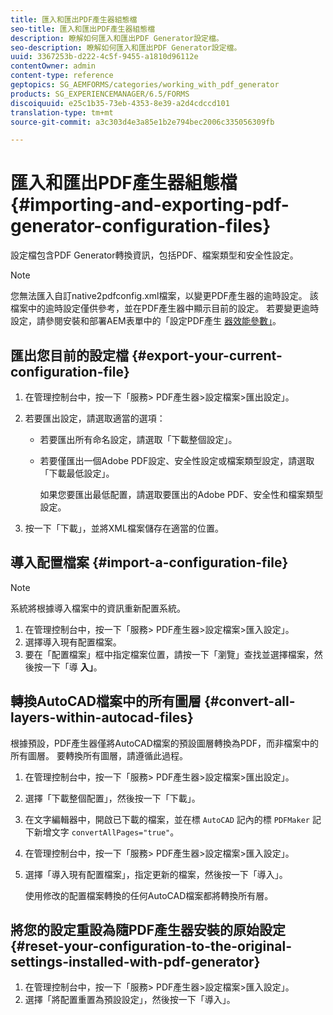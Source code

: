 ```yaml
---
title: 匯入和匯出PDF產生器組態檔
seo-title: 匯入和匯出PDF產生器組態檔
description: 瞭解如何匯入和匯出PDF Generator設定檔。
seo-description: 瞭解如何匯入和匯出PDF Generator設定檔。
uuid: 3367253b-d222-4c5f-9455-a1810d96112e
contentOwner: admin
content-type: reference
geptopics: SG_AEMFORMS/categories/working_with_pdf_generator
products: SG_EXPERIENCEMANAGER/6.5/FORMS
discoiquuid: e25c1b35-73eb-4353-8e39-a2d4cdccd101
translation-type: tm+mt
source-git-commit: a3c303d4e3a85e1b2e794bec2006c335056309fb

---
```



# 匯入和匯出PDF產生器組態檔 {#importing-and-exporting-pdf-generator-configuration-files}

設定檔包含PDF Generator轉換資訊，包括PDF、檔案類型和安全性設定。

>[!NOTE]
>
>您無法匯入自訂native2pdfconfig.xml檔案，以變更PDF產生器的逾時設定。 該檔案中的逾時設定僅供參考，並在PDF產生器中顯示目前的設定。 若要變更逾時設定，請參閱安裝和部署AEM表單中的「設定PDF產生 [器效能參數」](https://www.adobe.com/go/learn_aemforms_installJBoss_63)。

## 匯出您目前的設定檔 {#export-your-current-configuration-file}

1. 在管理控制台中，按一下「服務> PDF產生器>設定檔案>匯出設定」。
1. 若要匯出設定，請選取適當的選項：

   * 若要匯出所有命名設定，請選取「下載整個設定」。
   * 若要僅匯出一個Adobe PDF設定、安全性設定或檔案類型設定，請選取「下載最低設定」。

      如果您要匯出最低配置，請選取要匯出的Adobe PDF、安全性和檔案類型設定。

1. 按一下「下載」，並將XML檔案儲存在適當的位置。

## 導入配置檔案 {#import-a-configuration-file}

>[!NOTE]
>
>系統將根據導入檔案中的資訊重新配置系統。

1. 在管理控制台中，按一下「服務> PDF產生器>設定檔案>匯入設定」。
1. 選擇導入現有配置檔案。
1. 要在「配置檔案」框中指定檔案位置，請按一下「瀏覽」查找並選擇檔案，然後按一下「導 **入」**。

## 轉換AutoCAD檔案中的所有圖層 {#convert-all-layers-within-autocad-files}

根據預設，PDF產生器僅將AutoCAD檔案的預設圖層轉換為PDF，而非檔案中的所有圖層。 要轉換所有圖層，請遵循此過程。

1. 在管理控制台中，按一下「服務> PDF產生器>設定檔案>匯出設定」。
1. 選擇「下載整個配置」，然後按一下「下載」。
1. 在文字編輯器中，開啟已下載的檔案，並在標 `AutoCAD` 記內的標 `PDFMaker` 記下新增文字 `convertAllPages="true"`。
1. 在管理控制台中，按一下「服務> PDF產生器>設定檔案>匯入設定」。
1. 選擇「導入現有配置檔案」，指定更新的檔案，然後按一下「導入」。

   使用修改的配置檔案轉換的任何AutoCAD檔案都將轉換所有層。

## 將您的設定重設為隨PDF產生器安裝的原始設定 {#reset-your-configuration-to-the-original-settings-installed-with-pdf-generator}

1. 在管理控制台中，按一下「服務> PDF產生器>設定檔案>匯入設定」。
1. 選擇「將配置重置為預設設定」，然後按一下「導入」。

